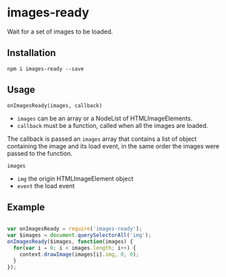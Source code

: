 images-ready
===

Wait for a set of images to be loaded.

## Installation
`npm i images-ready --save`

## Usage
`onImagesReady(images, callback)`
* `images` can be an array or a NodeList of HTMLImageElements.
* `callback` must be a function, called when all the images are loaded.

The callback is passed an `images` array that contains a list of object containing the image and its load event, in the same order the images were passed to the function.

`images`
* `img` the origin HTMLImageElement object
* `event` the load event

## Example
```js

var onImagesReady = require('images-ready');
var $images = document.querySelectorAll('img');
onImagesReady($images, function(images) {
  for(var i = 0; i < images.length; i++) {
    context.drawImage(images[i].img, 0, 0);
  }
});

```